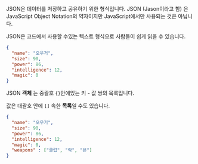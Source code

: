 JSON은 데이터를 저장하고 공유하기 위한 형식입니다. JSON (Jason이라고 함) 은 JavaScript Object Notation의 약자이지만 JavaScript에서만 사용되는 것은 아닙니다.

JSON은 코드에서 사용할 수있는 텍스트 형식으로 사람들이 쉽게 읽을 수 있습니다.

```json
{
  "name": "오우거",
  "size": 90,
  "power": 86,
  "intelligence": 12,
  "magic": 0
}
```

JSON **객체** 는 중괄호 `{}`안에있는 키 - 값 쌍의 목록입니다.

값은 대괄호 안에 `[]` 속한 **목록**일 수도 있습니다.

```json
{
  "name": "오우거",
  "size": 90,
  "power": 86,
  "intelligence": 12,
  "magic": 0,
  "weapons" : ["클럽", "락", "본"]
}
```